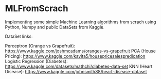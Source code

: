# MLFromScrach
Implementing some simple Machine Learning algorithms from scrach using Python, Numpy and public DataSets from Kaggle.

DataSet links:

Perceptron (Orange vs Grapefruit): https://www.kaggle.com/joshmcadams/oranges-vs-grapefruit
PCA (House Pricing): https://www.kaggle.com/kavita5/housepricesalespredication
Logistic Regression (Diabetes): https://www.kaggle.com/datasets/mathchi/diabetes-data-set
KNN (Heart Disease): https://www.kaggle.com/johnsmith88/heart-disease-dataset
